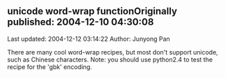## unicode word-wrap functionOriginally published: 2004-12-10 04:30:08 
Last updated: 2004-12-12 03:14:22 
Author: Junyong Pan 
 
There are many cool word-wrap recipes, but most don't support unicode, such as Chinese characters. Note: you should use python2.4 to test the recipe for the 'gbk' encoding.